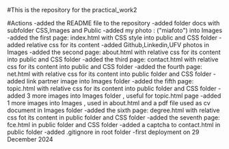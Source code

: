 #This is the repository for the practical_work2



#Actions
-added the README file to the repository
-added folder docs with subfolder CSS,Images and Public
-added my photo : ("miafoto") into Images
-added the first page: index.html with CSS style into public and CSS folder
-added relative css for its content
-added Github,Linkedin,UFV photos in Images
-added the second page: about.html with relative css for its content into public and CSS folder
-added the third page: contact.html with relative css for its content into public and CSS folder
-added the fourth page: net.html with relative css for its content into public folder and CSS folder
-added link partner image into Images folder
-added the fifth page: topic.html with relative css for its content into public folder and CSS folder
-added 3 more images into Images folder , useful for topic.html page 
-added 1 more images into Images , used in about.html and a pdf file used as cv document in Images folder
-added the sixth page: degree.html with relative css fot its content in public folder and CSS folder
-added the seventh page: fce.html in public folder and CSS folder
-added a captcha to contact.html in public folder
-added .gitignore in root folder
-first deployment on 29 December 2024